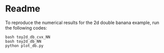 # Readme

To reproduce the numerical results for the 2d double banana example, run the following codes:

```
bash toy2d_db_cvx_NN
bash toy2d_db_NN
python plot_db.py
```

